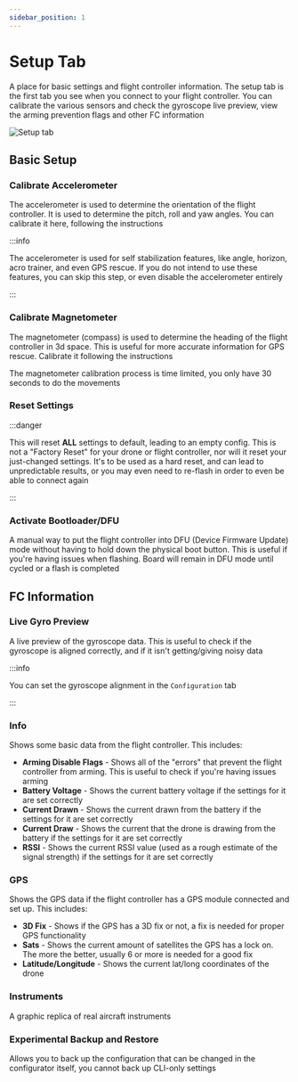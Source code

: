 ```yaml
---
sidebar_position: 1
---
```


# Setup Tab

A place for basic settings and flight controller information. The setup tab is the first tab you see
when you connect to your flight controller. You can calibrate the various sensors and check the gyroscope
live preview, view the arming prevention flags and other FC information

![Setup tab](/img/betaflight_configurator_setup_tab.png)

## Basic Setup

### Calibrate Accelerometer

The accelerometer is used to determine the orientation of the flight controller. It is used to determine
the pitch, roll and yaw angles. You can calibrate it here, following the instructions

:::info

The accelerometer is used for self stabilization features, like angle, horizon, acro trainer, and even GPS rescue. If you do
not intend to use these features, you can skip this step, or even disable the accelerometer entirely

:::

### Calibrate Magnetometer

The magnetometer (compass) is used to determine the heading of the flight controller in 3d space. This is
useful for more accurate information for GPS rescue. Calibrate it following the instructions

The magnetometer calibration process is time limited, you only have 30 seconds to do the movements

### Reset Settings

:::danger

This will reset **ALL** settings to default, leading to an empty config. This is not a "Factory Reset" for your drone or flight
controller, nor will it reset your just-changed settings. It's to be used as a hard reset, and can lead to
unpredictable results, or you may even need to re-flash in order to even be able to connect again

:::

### Activate Bootloader/DFU

A manual way to put the flight controller into DFU (Device Firmware Update) mode without having to hold
down the physical boot button. This is useful if you're having issues when flashing. Board will remain in DFU mode until cycled
or a flash is completed

## FC Information

### Live Gyro Preview

A live preview of the gyroscope data. This is useful to check if the gyroscope is aligned correctly, and if
it isn't getting/giving noisy data

:::info

You can set the gyroscope alignment in the `Configuration` tab

:::

### Info

Shows some basic data from the flight controller. This includes:

- **Arming Disable Flags** - Shows all of the "errors" that prevent the flight controller from arming.
  This is useful to check if you're having issues arming
- **Battery Voltage** - Shows the current battery voltage if the settings for it are set correctly
- **Current Drawn** - Shows the current drawn from the battery if the settings for it are set correctly
- **Current Draw** - Shows the current that the drone is drawing from the battery if the settings for it are set correctly
- **RSSI** - Shows the current RSSI value (used as a rough estimate of the signal strength) if the settings for it are set correctly

### GPS

Shows the GPS data if the flight controller has a GPS module connected and set up. This includes:

- **3D Fix** - Shows if the GPS has a 3D fix or not, a fix is needed for proper GPS functionality
- **Sats** - Shows the current amount of satellites the GPS has a lock on. The more the better, usually 6 or more is needed for a good fix
- **Latitude/Longitude** - Shows the current lat/long coordinates of the drone

### Instruments

A graphic replica of real aircraft instruments

### Experimental Backup and Restore

Allows you to back up the configuration that can be changed in the configurator itself, you cannot back up
CLI-only settings
